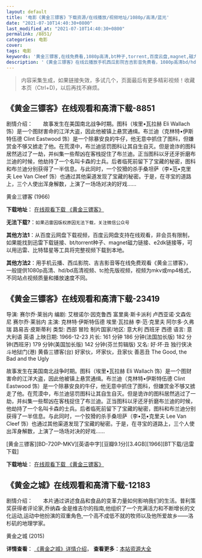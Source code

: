 ```yaml
---
layout: default
title: '电影《黄金三镖客》下载资源/在线播放/视频地址/1080p/高清/蓝光'
date: "2021-07-10T14:40:30+0800"
last_modified_at: "2021-07-10T14:40:30+0800"
permalink: /8851/
categories: 电影
cover:
tags: 电影
keywords: '黄金三镖客,在线免费看,1080p高清,bt种子,torrent,百度云盘,magnet,磁力链,迅雷下载资源'
description: '《黄金三镖客》在线云播放手机西瓜影院吉吉影音免费看，1080p高清bd/hd未删减完整版和tc抢先枪版，mkv/mp4格式，附带bt/torrent种子、magnet/磁力链、百度云盘、网盘资源迅雷下载链接'
---
```


>内容采集生成，如果链接失效，多试几个，页面最后有更多精彩视频！收藏本页（Ctrl+D)，以后再找不麻烦。


## 《黄金三镖客》在线观看和高清下载-8851

剧情介绍：　　故事发生在美国南北战争时期。图科（埃里•瓦拉赫 Eli Wallach 饰）是一个图财害命的江洋大盗，因此他被镇上悬赏通缉。布兰迪（克林特•伊斯特伍德 Clint Eastwood 饰）是一个除暴安良的牛仔，他无意中抓住了图科，但嫌赏金不够又掳走了他。在荒漠中，布兰迪惩罚图科让其自生自灭。但是诡诈的图科居然逃过了一劫，并纠集一些帮凶在客栈捉住了布兰迪。正当图科以牙还牙折磨布兰迪的时候，他劫持了一个名叫卡森的士兵。后者临死前留下了宝藏的秘密，图科和布兰迪分别获得了一半信息。与此同时，一个狡猾的杀手桑坦萨（李•范•克里夫 Lee Van Cleef 饰）也通过其他渠道发现了宝藏的秘密。于是，在寻宝的道路上，三个人使出浑身解数，上演了一场场对决的好戏……


黄金三镖客 (1966)

**下载地址**： [在线观看下载 《黄金三镖客》](https://www.btbtdy.me/btdy/dy10350.html) 


**无法下载?**：`如果迅雷因版权原因无法下载，关注微信公众号 `

**其他方法1**：从百度云网盘下载视频，百度云网盘支持在线观看，非会员有限制，如果能找到迅雷下载链接、bt/torrent种子、magnet磁力链接、e2dk链接等，可以用迅雷、比特彗星等工具将完整视频下载到本地。

**其他方法2**：用手机云播、西瓜影院、吉吉影音等在线免费观看《黄金三镖客》，一般提供1080p高清、hd/bd高清视频、tc抢先版视频，视频为mkv或mp4格式，不同站点视频质量和播放速度不同。


## 《黄金三镖客》在线观看和高清下载-23419

导演: 赛尔乔·莱翁内 编剧: 艾根诺尔·因克鲁西 富里奥·斯卡派利 卢西亚诺·文森佐尼 赛尔乔·莱翁内 主演: 克林特·伊斯特伍德 埃里·瓦拉赫 李·范·克里夫 阿尔多·久弗瑞 路易吉·皮斯蒂利 类型: 西部 冒险 制片国家/地区: 意大利 西班牙 西德 语言: 意大利语 英语 上映日期: 1966-12-23 片长: 161 分钟 186 分钟(法国加长版) 182 分钟(西班牙) 179 分钟(美国加长版) 142 分钟(芬兰剪辑版) 又名: 好·坏·丑 独行侠决斗地狱门(港) 黄昏三镖客(台) 好家伙，坏家伙，丑家伙 善恶丑 The Good, the Bad and the Ugly

故事发生在美国南北战争时期。图科（埃里•瓦拉赫 Eli Wallach 饰）是一个图财害命的江洋大盗，因此他被镇上悬赏通缉。布兰迪（克林特•伊斯特伍德 Clint Eastwood 饰）是一个除暴安良的牛仔，他无意中抓住了图科，但嫌赏金不够又掳走了他。在荒漠中，布兰迪惩罚图科让其自生自灭。但是诡诈的图科居然逃过了一劫，并纠集一些帮凶在客栈捉住了布兰迪。正当图科以牙还牙折磨布兰迪的时候，他劫持了一个名叫卡森的士兵。后者临死前留下了宝藏的秘密，图科和布兰迪分别获得了一半信息。与此同时，一个狡猾的杀手桑坦萨（李•范•克里夫 Lee Van Cleef 饰）也通过其他渠道发现了宝藏的秘密。于是，在寻宝的道路上，三个人使出浑身解数，上演了一场场对决的好戏……


[黄金三镖客][BD-720P-MKV][英语中字][豆瓣9.1分][3.4GB][1966][BT下载/迅雷下载]

**下载地址**： [在线观看下载 《黄金三镖客》](https://www.btdx8.com/torrent/il_buono_il_brutto_il_cattivo_1966.html) 


## 《黄金之城》在线观看和高清下载-12183

剧情介绍：　　本片通过讲述食品和食品的变革力量如何影响我们的生活。普利策奖获得者评论家,乔纳森·金是维吉尔的指南,他组织了一个充满活力和不断增长的文化运动,运动中他扮演的双重角色,一个高不成低不就的牧师以及他所爱故乡——洛杉矶的地理学家。


黄金之城 (2015)

**详情查看**： [《黄金之城》详情介绍](/movie/12183/)， **查看更多**：[本站资源大全](/movie/t/all/)

